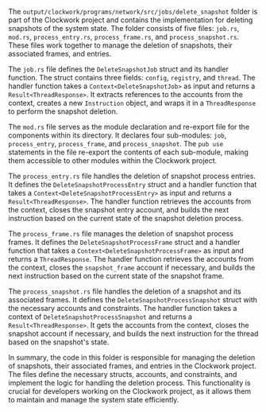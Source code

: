 The `output/clockwork/programs/network/src/jobs/delete_snapshot` folder is part of the Clockwork project and contains the implementation for deleting snapshots of the system state. The folder consists of five files: `job.rs`, `mod.rs`, `process_entry.rs`, `process_frame.rs`, and `process_snapshot.rs`. These files work together to manage the deletion of snapshots, their associated frames, and entries.

The `job.rs` file defines the `DeleteSnapshotJob` struct and its handler function. The struct contains three fields: `config`, `registry`, and `thread`. The handler function takes a `Context<DeleteSnapshotJob>` as input and returns a `Result<ThreadResponse>`. It extracts references to the accounts from the context, creates a new `Instruction` object, and wraps it in a `ThreadResponse` to perform the snapshot deletion.

The `mod.rs` file serves as the module declaration and re-export file for the components within its directory. It declares four sub-modules: `job`, `process_entry`, `process_frame`, and `process_snapshot`. The `pub use` statements in the file re-export the contents of each sub-module, making them accessible to other modules within the Clockwork project.

The `process_entry.rs` file handles the deletion of snapshot process entries. It defines the `DeleteSnapshotProcessEntry` struct and a handler function that takes a `Context<DeleteSnapshotProcessEntry>` as input and returns a `Result<ThreadResponse>`. The handler function retrieves the accounts from the context, closes the snapshot entry account, and builds the next instruction based on the current state of the snapshot deletion process.

The `process_frame.rs` file manages the deletion of snapshot process frames. It defines the `DeleteSnapshotProcessFrame` struct and a handler function that takes a `Context<DeleteSnapshotProcessFrame>` as input and returns a `ThreadResponse`. The handler function retrieves the accounts from the context, closes the `snapshot_frame` account if necessary, and builds the next instruction based on the current state of the snapshot frame.

The `process_snapshot.rs` file handles the deletion of a snapshot and its associated frames. It defines the `DeleteSnapshotProcessSnapshot` struct with the necessary accounts and constraints. The handler function takes a context of `DeleteSnapshotProcessSnapshot` and returns a `Result<ThreadResponse>`. It gets the accounts from the context, closes the snapshot account if necessary, and builds the next instruction for the thread based on the snapshot's state.

In summary, the code in this folder is responsible for managing the deletion of snapshots, their associated frames, and entries in the Clockwork project. The files define the necessary structs, accounts, and constraints, and implement the logic for handling the deletion process. This functionality is crucial for developers working on the Clockwork project, as it allows them to maintain and manage the system state efficiently.

